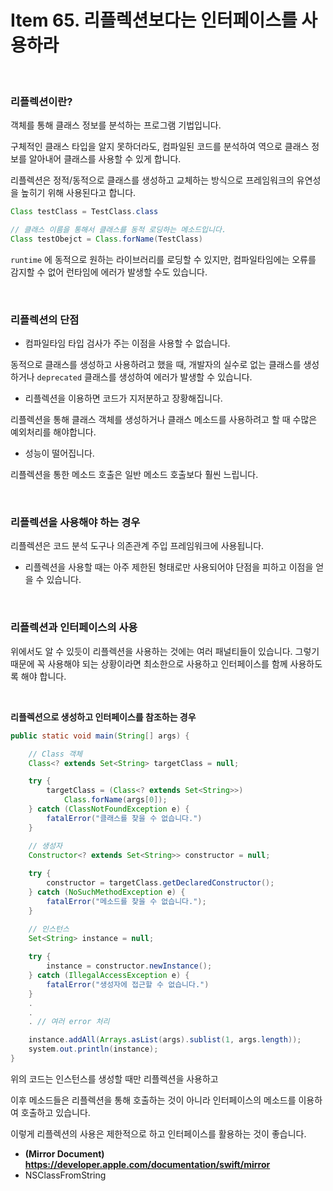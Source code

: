 # Item 65. 리플렉션보다는 인터페이스를 사용하라

<br>

### 리플렉션이란?

객체를 통해 클래스 정보를 분석하는 프로그램 기법입니다.

구체적인 클래스 타입을 알지 못하더라도, 컴파일된 코드를 분석하여 역으로 클래스 정보를 알아내어 클래스를 사용할 수 있게 합니다.

리플렉션은 정적/동적으로 클래스를 생성하고 교체하는 방식으로 프레임워크의 유연성을 높히기 위해 사용된다고 합니다.

```java
Class testClass = TestClass.class

// 클래스 이름을 통해서 클래스를 동적 로딩하는 메소드입니다.
Class testObejct = Class.forName(TestClass)

```

`runtime` 에 동적으로 원하는 라이브러리를 로딩할 수 있지만, 컴파일타임에는 오류를 감지할 수 없어 런타임에 에러가 발생할 수도 있습니다.

<br>

### 리플렉션의 단점

- 컴파일타임 타입 검사가 주는 이점을 사용할 수 없습니다.

동적으로 클래스를 생성하고 사용하려고 했을 때, 개발자의 실수로 없는 클래스를 생성하거나 `deprecated` 클래스를 생성하여 에러가 발생할 수 있습니다.

- 리플렉션을 이용하면 코드가 지저분하고 장황해집니다.

리플렉션을 통해 클래스 객체를 생성하거나 클래스 메소드를 사용하려고 할 때 수많은 예외처리를 해야합니다.

- 성능이 떨어집니다.

리플렉션을 통한 메소드 호출은 일반 메소드 호출보다 훨씬 느립니다.

<br>

### 리플렉션을 사용해야 하는 경우

리플렉션은 코드 분석 도구나 의존관계 주입 프레임워크에 사용됩니다.

- 리플렉션을 사용할 때는 아주 제한된 형태로만 사용되어야 단점을 피하고 이점을 얻을 수 있습니다.

<br>

### 리플렉션과 인터페이스의 사용

위에서도 알 수 있듯이 리플렉션을 사용하는 것에는 여러 패널티들이 있습니다. 그렇기 때문에 꼭 사용해야 되는 상황이라면 최소한으로 사용하고 인터페이스를 함께 사용하도록 해야 합니다.

<br>

**리플렉션으로 생성하고 인터페이스를 참조하는 경우**

```java
public static void main(String[] args) {

	// Class 객체 
	Class<? extends Set<String> targetClass = null;

	try { 
		targetClass = (Class<? extends Set<String>>)
			Class.forName(args[0]);
	} catch (ClassNotFoundException e) {
		fatalError("클래스를 찾을 수 없습니다.")
	}

	// 생성자
	Constructor<? extends Set<String>> constructor = null;
	
	try {
		constructor = targetClass.getDeclaredConstructor();
	} catch (NoSuchMethodException e) {
		fatalError("메소드를 찾을 수 없습니다.");
	}

	// 인스턴스
	Set<String> instance = null;
	
	try { 
		instance = constructor.newInstance();
	} catch (IllegalAccessException e) {
		fatalError("생성자에 접근할 수 없습니다.")
	} 
	.
	.
	. // 여러 error 처리

	instance.addAll(Arrays.asList(args).sublist(1, args.length));
	system.out.println(instance);
}

```

위의 코드는 인스턴스를 생성할 때만 리플렉션을 사용하고

이후 메소드들은 리플렉션을 통해 호출하는 것이 아니라 인터페이스의 메소드를 이용하여 호출하고 있습니다.

이렇게 리플렉션의 사용은 제한적으로 하고 인터페이스를 활용하는 것이 좋습니다.

- **(Mirror Document)** **https://developer.apple.com/documentation/swift/mirror**
- NSClassFromString

